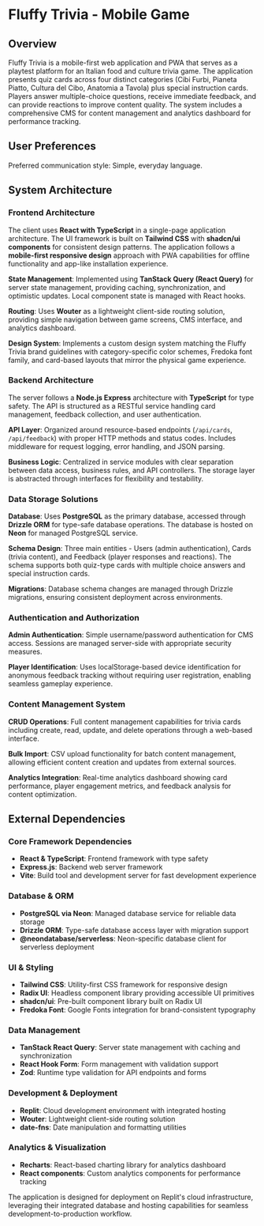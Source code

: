 # Fluffy Trivia - Mobile Game

## Overview

Fluffy Trivia is a mobile-first web application and PWA that serves as a playtest platform for an Italian food and culture trivia game. The application presents quiz cards across four distinct categories (Cibi Furbi, Pianeta Piatto, Cultura del Cibo, Anatomia a Tavola) plus special instruction cards. Players answer multiple-choice questions, receive immediate feedback, and can provide reactions to improve content quality. The system includes a comprehensive CMS for content management and analytics dashboard for performance tracking.

## User Preferences

Preferred communication style: Simple, everyday language.

## System Architecture

### Frontend Architecture
The client uses **React with TypeScript** in a single-page application architecture. The UI framework is built on **Tailwind CSS** with **shadcn/ui components** for consistent design patterns. The application follows a **mobile-first responsive design** approach with PWA capabilities for offline functionality and app-like installation experience.

**State Management**: Implemented using **TanStack Query (React Query)** for server state management, providing caching, synchronization, and optimistic updates. Local component state is managed with React hooks.

**Routing**: Uses **Wouter** as a lightweight client-side routing solution, providing simple navigation between game screens, CMS interface, and analytics dashboard.

**Design System**: Implements a custom design system matching the Fluffy Trivia brand guidelines with category-specific color schemes, Fredoka font family, and card-based layouts that mirror the physical game experience.

### Backend Architecture
The server follows a **Node.js Express** architecture with **TypeScript** for type safety. The API is structured as a RESTful service handling card management, feedback collection, and user authentication.

**API Layer**: Organized around resource-based endpoints (`/api/cards`, `/api/feedback`) with proper HTTP methods and status codes. Includes middleware for request logging, error handling, and JSON parsing.

**Business Logic**: Centralized in service modules with clear separation between data access, business rules, and API controllers. The storage layer is abstracted through interfaces for flexibility and testability.

### Data Storage Solutions
**Database**: Uses **PostgreSQL** as the primary database, accessed through **Drizzle ORM** for type-safe database operations. The database is hosted on **Neon** for managed PostgreSQL service.

**Schema Design**: Three main entities - Users (admin authentication), Cards (trivia content), and Feedback (player responses and reactions). The schema supports both quiz-type cards with multiple choice answers and special instruction cards.

**Migrations**: Database schema changes are managed through Drizzle migrations, ensuring consistent deployment across environments.

### Authentication and Authorization
**Admin Authentication**: Simple username/password authentication for CMS access. Sessions are managed server-side with appropriate security measures.

**Player Identification**: Uses localStorage-based device identification for anonymous feedback tracking without requiring user registration, enabling seamless gameplay experience.

### Content Management System
**CRUD Operations**: Full content management capabilities for trivia cards including create, read, update, and delete operations through a web-based interface.

**Bulk Import**: CSV upload functionality for batch content management, allowing efficient content creation and updates from external sources.

**Analytics Integration**: Real-time analytics dashboard showing card performance, player engagement metrics, and feedback analysis for content optimization.

## External Dependencies

### Core Framework Dependencies
- **React & TypeScript**: Frontend framework with type safety
- **Express.js**: Backend web server framework
- **Vite**: Build tool and development server for fast development experience

### Database & ORM
- **PostgreSQL via Neon**: Managed database service for reliable data storage
- **Drizzle ORM**: Type-safe database access layer with migration support
- **@neondatabase/serverless**: Neon-specific database client for serverless deployment

### UI & Styling
- **Tailwind CSS**: Utility-first CSS framework for responsive design
- **Radix UI**: Headless component library providing accessible UI primitives
- **shadcn/ui**: Pre-built component library built on Radix UI
- **Fredoka Font**: Google Fonts integration for brand-consistent typography

### Data Management
- **TanStack React Query**: Server state management with caching and synchronization
- **React Hook Form**: Form management with validation support
- **Zod**: Runtime type validation for API endpoints and forms

### Development & Deployment
- **Replit**: Cloud development environment with integrated hosting
- **Wouter**: Lightweight client-side routing solution
- **date-fns**: Date manipulation and formatting utilities

### Analytics & Visualization
- **Recharts**: React-based charting library for analytics dashboard
- **React components**: Custom analytics components for performance tracking

The application is designed for deployment on Replit's cloud infrastructure, leveraging their integrated database and hosting capabilities for seamless development-to-production workflow.